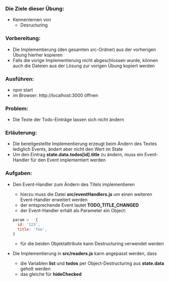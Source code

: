### Die Ziele dieser Übung:
* Kennenlernen von
  * Desructuring

### Vorbereitung:
* Die Implementierung (den gesamten src-Ordner) aus der vorherigen Übung hierher kopieren
* Falls die vorige Implementierung nicht abgeschlossen wurde, können auch die Dateien aus der Lösung zur vorigen
  Übung kopiert werden

### Ausführen:
* npm start
* im Browser:
  http://localhost:3000
  öffnen

### Problem:
* Die Texte der Todo-Einträge lassen sich nicht ändern

### Erläuterung:
* Die bereitgestellte Implementierung erzeugt beim Ändern des Textes lediglich Events, ändert aber nicht den Wert im
  State
* Um den Eintrag __state.data.todos[id].title__ zu ändern, muss ein Event-Handler für den Event implementiert werden

### Aufgaben:
* Den Event-Handler zum Ändern des Titels implementieren
  * hierzu muss die Datei __src/eventHandlers.js__ um einen weiteren Event-Handler erweitert werden
  * der entsprechende Event lautet __TODO_TITLE_CHANGED__
  * der Event-Handler erhält als Parameter ein Object:
    
  ```js
  param =   {
    id: '123',
    title: 'foo',
  }
  ```

  * für die beiden Objektattribute kann Destructuring verwendet werden

* Die Implementierung in __src/readers.js__ kann angepasst werden, dass
  * die Variablen __list__ und __todos__ per Object-Destructuring aus __state.data__ geholt werden
  * das gleiche für __hideChecked__
